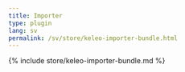 ```yaml
---
title: Importer
type: plugin
lang: sv
permalink: /sv/store/keleo-importer-bundle.html 
---
```


{% include store/keleo-importer-bundle.md %}
